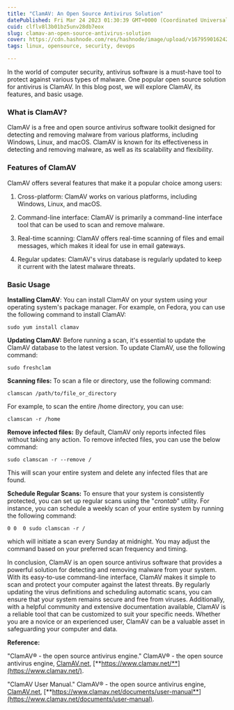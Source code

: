 ```yaml
---
title: "ClamAV: An Open Source Antivirus Solution"
datePublished: Fri Mar 24 2023 01:30:39 GMT+0000 (Coordinated Universal Time)
cuid: clflv8l3b01bz5unv28db7eox
slug: clamav-an-open-source-antivirus-solution
cover: https://cdn.hashnode.com/res/hashnode/image/upload/v1679590162429/adc53f77-ac0c-404c-bf57-7992ecf29d8f.png
tags: linux, opensource, security, devops

---
```


In the world of computer security, antivirus software is a must-have tool to protect against various types of malware. One popular open source solution for antivirus is ClamAV. In this blog post, we will explore ClamAV, its features, and basic usage.

### What is ClamAV?

ClamAV is a free and open source antivirus software toolkit designed for detecting and removing malware from various platforms, including Windows, Linux, and macOS. ClamAV is known for its effectiveness in detecting and removing malware, as well as its scalability and flexibility.

### Features of ClamAV

ClamAV offers several features that make it a popular choice among users:

1. Cross-platform: ClamAV works on various platforms, including Windows, Linux, and macOS.
    
2. Command-line interface: ClamAV is primarily a command-line interface tool that can be used to scan and remove malware.
    
3. Real-time scanning: ClamAV offers real-time scanning of files and email messages, which makes it ideal for use in email gateways.
    
4. Regular updates: ClamAV's virus database is regularly updated to keep it current with the latest malware threats.
    

### Basic Usage

**Installing ClamAV**: You can install ClamAV on your system using your operating system's package manager. For example, on Fedora, you can use the following command to install ClamAV:

```plaintext
sudo yum install clamav
```

**Updating ClamAV:** Before running a scan, it's essential to update the ClamAV database to the latest version. To update ClamAV, use the following command:

```plaintext
sudo freshclam
```

**Scanning files:** To scan a file or directory, use the following command:

```plaintext
clamscan /path/to/file_or_directory
```

For example, to scan the entire /home directory, you can use:

```plaintext
clamscan -r /home
```

**Remove infected files:** By default, ClamAV only reports infected files without taking any action. To remove infected files, you can use the below command:

```plaintext
sudo clamscan -r --remove /
```

This will scan your entire system and delete any infected files that are found.

**Schedule Regular Scans:** To ensure that your system is consistently protected, you can set up regular scans using the "*crontab*" utility. For instance, you can schedule a weekly scan of your entire system by running the following command:

```plaintext
0 0  0 sudo clamscan -r /
```

which will initiate a scan every Sunday at midnight. You may adjust the command based on your preferred scan frequency and timing.

In conclusion, ClamAV is an open source antivirus software that provides a powerful solution for detecting and removing malware from your system. With its easy-to-use command-line interface, ClamAV makes it simple to scan and protect your computer against the latest threats. By regularly updating the virus definitions and scheduling automatic scans, you can ensure that your system remains secure and free from viruses. Additionally, with a helpful community and extensive documentation available, ClamAV is a reliable tool that can be customized to suit your specific needs. Whether you are a novice or an experienced user, ClamAV can be a valuable asset in safeguarding your computer and data.

**Reference:**

"ClamAV® - the open source antivirus engine." ClamAV® - the open source antivirus engine, [ClamAV.net](http://ClamAV.net), [**https://www.clamav.net/**](https://www.clamav.net/).

"ClamAV User Manual." ClamAV® - the open source antivirus engine, [ClamAV.net](http://ClamAV.net), [**https://www.clamav.net/documents/user-manual**](https://www.clamav.net/documents/user-manual).